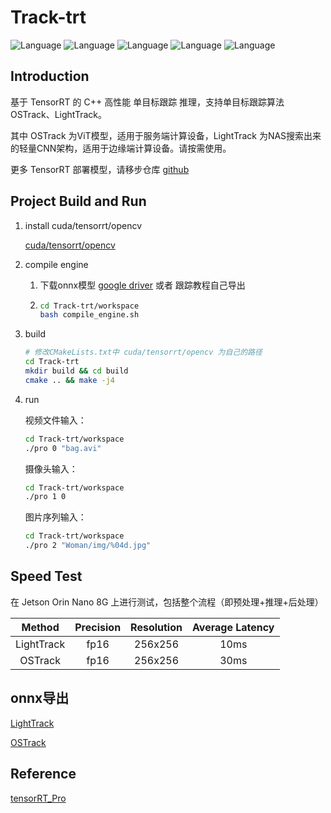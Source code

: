 

# Track-trt

![Language](https://img.shields.io/badge/language-c++-brightgreen) ![Language](https://img.shields.io/badge/CUDA-12.1-brightgreen) ![Language](https://img.shields.io/badge/TensorRT-8.6.1.6-brightgreen) ![Language](https://img.shields.io/badge/OpenCV-4.5.5-brightgreen) ![Language](https://img.shields.io/badge/ubuntu-20.04-brightorigin)



## Introduction

基于 TensorRT 的 C++ 高性能 单目标跟踪 推理，支持单目标跟踪算法 OSTrack、LightTrack。

其中 OSTrack 为ViT模型，适用于服务端计算设备，LightTrack 为NAS搜索出来的轻量CNN架构，适用于边缘端计算设备。请按需使用。

更多 TensorRT 部署模型，请移步仓库 [github](https://github.com/l-sf/Linfer) 



## Project Build and Run

1. install cuda/tensorrt/opencv

   [cuda/tensorrt/opencv](https://github.com/l-sf/Notes/blob/main/notes/Ubuntu20.04_install_tutorials.md#%E4%BA%94cuda--cudnn--tensorrt-install)

2. compile engine

   1. 下载onnx模型 [google driver](https://drive.google.com/drive/folders/16ZqDaxlWm1aDXQsjsxLS7yFL0YqzHbxT?usp=sharing) 或者 跟踪教程自己导出

   2. ```bash
      cd Track-trt/workspace
      bash compile_engine.sh
      ```

3. build 

   ```bash
   # 修改CMakeLists.txt中 cuda/tensorrt/opencv 为自己的路径
   cd Track-trt
   mkdir build && cd build
   cmake .. && make -j4
   ```

4. run

   视频文件输入：

   ```bash
   cd Track-trt/workspace
   ./pro 0 "bag.avi"
   ```

   摄像头输入：

   ```bash
   cd Track-trt/workspace
   ./pro 1 0
   ```

   图片序列输入：

   ```bash
   cd Track-trt/workspace
   ./pro 2 "Woman/img/%04d.jpg"
   ```



## Speed Test

在 Jetson Orin Nano 8G 上进行测试，包括整个流程（即预处理+推理+后处理）

|   Method   | Precision | Resolution | Average Latency |
| :--------: | :-------: | :--------: | :-------------: |
| LightTrack |   fp16    |  256x256   |      10ms       |
|  OSTrack   |   fp16    |  256x256   |      30ms       |



## onnx导出

[LightTrack](./lighttrack/README.md) 

[OSTrack](./ostrack/README.md) 



## Reference

[tensorRT_Pro](https://github.com/shouxieai/tensorRT_Pro.git) 

